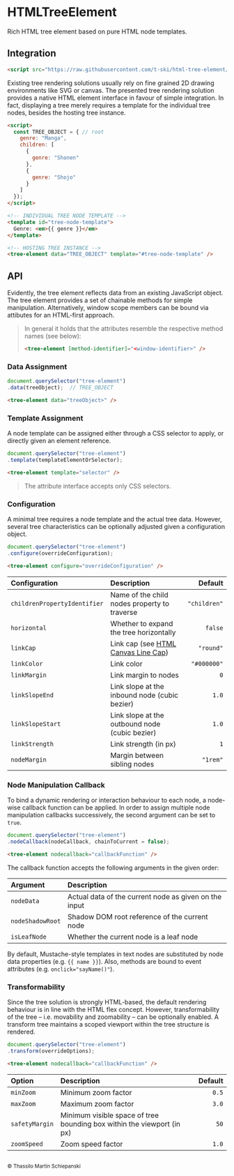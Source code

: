 # HTMLTreeElement 

Rich HTML tree element based on pure HTML node templates.

## Integration

``` html
<script src="https://raw.githubusercontent.com/t-ski/html-tree-element/main/HTMLTreeElement.js"></script>
```

Existing tree rendering solutions usually rely on fine grained 2D drawing environments like SVG or canvas. The presented tree rendering solution provides a native HTML element interface in favour of simple integration. In fact, displaying a tree merely requires a template for the individual tree nodes, besides the hosting tree instance.

``` html
<script>
  const TREE_OBJECT = { // root
    genre: "Manga",
    children: [
      {
        genre: "Shonen"
      },
      {
        genre: "Shojo"
      }
    ]
  });
</script>

<!-- INDIVIDUAL TREE NODE TEMPLATE -->
<template id="tree-node-template">
  Genre: <em>{{ genre }}</em>
</template>

<!-- HOSTING TREE INSTANCE -->
<tree-element data="TREE_OBJECT" template="#tree-node-template" />
```

## API

Evidently, the tree element reflects data from an existing JavaScript object. The tree element provides a set of chainable methods for simple manipulation. Alternatively, window scope members can be bound via attibutes for an HTML-first approach.

> In general it holds that the attributes resemble the respective method names (see below):  
> ``` html
> <tree-element [method-identifier]="<window-identifier>" />
> ```

### Data Assignment

``` js
document.querySelector("tree-element")
.data(treeObject);  // TREE_OBJECT
```

``` html
<tree-element data="treeObject>" />
```

### Template Assignment

A node template can be assigned either through a CSS selector to apply, or directly given an element reference.

``` js
document.querySelector("tree-element")
.template(templateElementOrSelector);
```

``` html
<tree-element template="selector" />
```

> The attribute interface accepts only CSS selectors.

### Configuration

A minimal tree requires a node template and the actual tree data. However, several tree characteristics can be optionally adjusted given a configuration object.

``` js
document.querySelector("tree-element")
.configure(overrideConfiguration);
```

``` html
<tree-element configure="overrideConfiguration" />
```

| Configuration | Description | Default |
| :- | :- | -: |
| `childrenPropertyIdentifier` | Name of the child nodes property to traverse | `"children"` |
| `horizontal` | Whether to expand the tree horizontally | `false` |
| `linkCap` | Link cap (see [HTML Canvas Line Cap](https://developer.mozilla.org/en-US/docs/Web/API/CanvasRenderingContext2D/lineCap?retiredLocale=de)) | `"round"` |
| `linkColor` | Link color | `"#000000"` |
| `linkMargin` | Link margin to nodes | `0` |
| `linkSlopeEnd` | Link slope at the inbound node (cubic bezier) | `1.0` |
| `linkSlopeStart` | Link slope at the outbound node (cubic bezier) | `1.0` |
| `linkStrength` | Link strength (in px) | `1` |
| `nodeMargin` | Margin between sibling nodes  | `"1rem"` |

### Node Manipulation Callback

To bind a dynamic rendering or interaction behaviour to each node, a node-wise callback function can be applied. In order to assign multiple node manipulation callbacks successively, the second argument can be set to `true`.

``` js
document.querySelector("tree-element")
.nodeCallback(nodeCallback, chainToCurrent = false);
```

``` html
<tree-element nodecallback="callbackFunction" />
```

The callback function accepts the following arguments in the given order:

| Argument | Description |
| :- | :- |
| `nodeData` | Actual data of the current node as given on the input |
| `nodeShadowRoot` | Shadow DOM root reference of the current node |
| `isLeafNode` | Whether the current node is a leaf node |

By default, Mustache-style templates in text nodes are substituted by node data properties (e.g. `{{ name }}`). Also, methods are bound to event attributes (e.g. `onclick="sayName()"`).

### Transformability

Since the tree solution is strongly HTML-based, the default rendering behaviour is in line with the HTML flex concept. However, transformability of the tree – i.e. movability and zoomability – can be optionally enabled. A transform tree maintains a scoped viewport within the tree structure is rendered.

``` js
document.querySelector("tree-element")
.transform(overrideOptions);
```

``` html
<tree-element nodecallback="callbackFunction" />
```

| Option | Description | Default |
| :- | :- | -: |
| `minZoom` | Minimum zoom factor | `0.5` |
| `maxZoom` | Maximum zoom factor | `3.0` |
| `safetyMargin` | Minimum visible space of tree bounding box within the viewport (in px) | `50` |
| `zoomSpeed` | Zoom speed factor | `1.0` |

## 

<sub>© Thassilo Martin Schiepanski</sub>